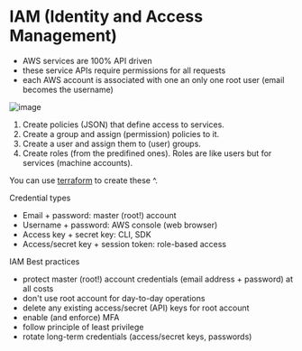 # IAM (Identity and Access Management)

* AWS services are 100% API driven
* these service APIs require permissions for all requests
* each AWS account is associated with one an only one root user (email becomes the username)

![image](https://user-images.githubusercontent.com/1047259/156759604-c7e6dc08-6ddd-474a-836d-8fd06a2e5208.png)

1. Create policies (JSON) that define access to services.
2. Create a group and assign (permission) policies to it.
3. Create a user and assign them to (user) groups.
4. Create roles (from the predifined ones). Roles are like users but for services (machine accounts).

You can use [terraform](https://github.com/vallard/EKS-Training/blob/master/segment02-iam/iam.tf) to create these ^.

Credential types

* Email + password: master (root!) account
* Username + password: AWS console (web browser)
* Access key + secret key: CLI, SDK
* Access/secret key + session token: role-based access

IAM Best practices

* protect master (root!) account credentials (email address + password) at all costs
* don't use root account for day-to-day operations
* delete any existing access/secret (API) keys for root account
* enable (and enforce) MFA
* follow principle of least privilege
* rotate long-term credentials (access/secret keys, passwords)